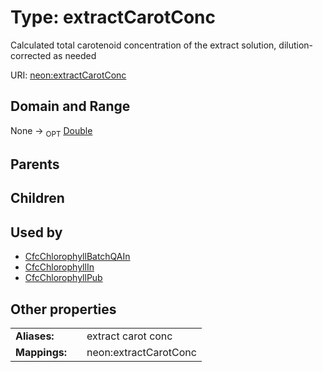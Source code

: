
# Type: extractCarotConc


Calculated total carotenoid concentration of the extract solution, dilution-corrected as needed

URI: [neon:extractCarotConc](https://data.neonscience.org/extractCarotConc)


## Domain and Range

None ->  <sub>OPT</sub> [Double](types/Double.md)

## Parents


## Children


## Used by

 * [CfcChlorophyllBatchQAIn](CfcChlorophyllBatchQAIn.md)
 * [CfcChlorophyllIn](CfcChlorophyllIn.md)
 * [CfcChlorophyllPub](CfcChlorophyllPub.md)

## Other properties

|  |  |  |
| --- | --- | --- |
| **Aliases:** | | extract carot conc |
| **Mappings:** | | neon:extractCarotConc |

